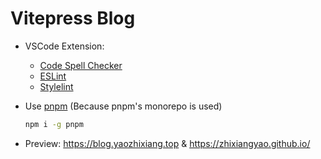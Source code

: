 # Vitepress Blog

- VSCode Extension:

  - [Code Spell Checker](https://marketplace.visualstudio.com/items?itemName=streetsidesoftware.code-spell-checker)
  - [ESLint](https://marketplace.visualstudio.com/items?itemName=dbaeumer.vscode-eslint)
  - [Stylelint](https://marketplace.visualstudio.com/items?itemName=stylelint.vscode-stylelint)

- Use [pnpm](https://pnpm.io/) (Because pnpm's monorepo is used)

  ```bash
  npm i -g pnpm
  ```

- Preview: https://blog.yaozhixiang.top & https://zhixiangyao.github.io/
